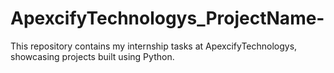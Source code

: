 # ApexcifyTechnologys_ProjectName-
This repository contains my internship tasks at ApexcifyTechnologys, showcasing projects built using Python.
